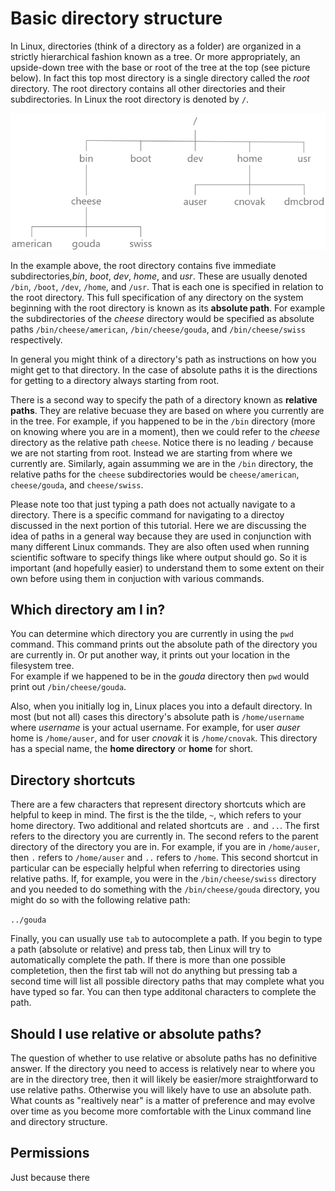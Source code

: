 # Basic directory structure

In Linux, directories (think of a directory as a folder) are organized in a strictly hierarchical fashion known as a tree.
Or more appropriately, an upside-down tree with the base or root of the tree at the top (see picture below).  In fact this top most
directory is a single directory called the *root* directory.  The root directory contains all other directories and their 
subdirectories. In Linux the root directory is denoted by `/`. 

![Linux directory structure](filesystem.jpg)

In the example above, the root directory contains five immediate subdirectories,*bin*, *boot*, *dev*, *home*, 
and *usr*.  These are usually denoted `/bin`, `/boot`, 
`/dev`, `/home`, and `/usr`.  That is each one is specified in relation to the root directory.  This full specification of any 
directory on the system beginning with the root directory is known as its **absolute path**.  For example the subdirectories of 
the *cheese* directory would be specified as absolute paths `/bin/cheese/american`, `/bin/cheese/gouda`, 
and `/bin/cheese/swiss` respectively. 

In general you might think of a directory's path as instructions on how you might get to that directory.  In the case of absolute paths it
is the directions for getting to a directory always starting from root.

There is a second way to specify the path of a directory known as **relative paths**. They are relative becuase 
they are based on where you currently are in the tree.  For example, if you happened to be in the `/bin` directory (more on knowing where you are in a moment), then we could refer to the *cheese* directory as the relative path `cheese`.  Notice there is no leading `/` because we are not starting from root.  Instead we are starting from where we currently are.  Similarly, again assumming we are in the `/bin` directory,
the relative paths for the `cheese` subdirectories would be `cheese/american`, `cheese/gouda`, and `cheese/swiss`.

Please note too that just typing a path does not actually navigate to a directory. There is a specific command for navigating to a directoy discussed in the next portion of this tutorial.  Here we are discussing the idea of paths in a general way because they are used in conjunction with many different Linux commands.  They are also often used when running scientific software to specify things like where output should go. So
it is important (and hopefully easier) to understand them to some extent on their own before using them in conjuction with various commands.

## Which directory am I in?

You can determine which directory you are currently in using the `pwd` command.  This command prints out the 
absolute path of the directory you are currently in.  Or put another way, it prints out your location in the filesystem tree.  
For example if we happened to be in the *gouda* directory then `pwd` would print out `/bin/cheese/gouda`.

Also, when you initially log in, Linux places you into a default directory.  In most (but not all) cases this directory's absolute 
path is `/home/username` where *username* is your actual username.  For example, for user *auser* home is `/home/auser`, and for
user *cnovak* it is `/home/cnovak`.  This directory has a special name, the **home directory** or **home** for short.

##  Directory shortcuts

There are a few characters that represent directory shortcuts which are helpful to keep in mind.  The first is the the tilde, `~`, which
refers to your home directory.  Two additional and related shortcuts are `.` and `..`.  The first refers to the directory 
you are currently in.  The second  refers to the parent directory of the directory you are in.  For example, if you 
are in `/home/auser`, then `.` refers to `/home/auser` and `..` refers to `/home`.  This second shortcut in particular can
be especially helpful when referring to directories using relative paths.  If, for example, you were in the 
`/bin/cheese/swiss` directory and you needed to do something with the `/bin/cheese/gouda` directory, you might
 do so with the following relative path:

`../gouda`

Finally, you can usually use `tab` to autocomplete a path.  If you begin to type a path (absolute or relative) and 
press tab, then Linux will try to automatically complete the path.  If there is more than one possible completetion, 
then the first tab will not do anything but pressing tab a second time will list all possible directory paths that 
may complete what you have typed so far.  You can then type additonal characters to complete the path.

## Should I use relative or absolute paths?

The question of whether to use relative or absolute paths has no definitive answer.  If the directory you need to access is
relatively near to where you are in the directory tree, then it will likely be easier/more straightforward to use relative
paths.  Otherwise you will likely have to use an absolute path.  What counts as "realtively near" is a matter of preference
and may evolve over time as you become more comfortable with the Linux command line and directory structure.

## Permissions
Just because there